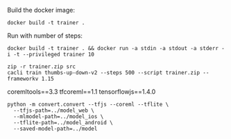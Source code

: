 Build the docker image:
```
docker build -t trainer .
```

Run with number of steps:
```
docker build -t trainer . && docker run -a stdin -a stdout -a stderr -i -t --privileged trainer 10
```

```
zip -r trainer.zip src
cacli train thumbs-up-down-v2 --steps 500 --script trainer.zip --frameworkv 1.15
```

coremltools==3.3
tfcoreml==1.1
tensorflowjs==1.4.0
```
python -m convert.convert --tfjs --coreml --tflite \
  --tfjs-path=../model_web \
  --mlmodel-path=../model_ios \
  --tflite-path=../model_android \
  --saved-model-path=../model
```